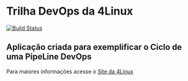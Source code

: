 # Trilha DevOps da 4Linux

<!-- Altere a Flag abaixo com sua URL do Travis -->
[![Build Status](https://travis-ci.org/rbferreira/DevOpsLab-HelloWorld.svg?branch=master)](https://travis-ci.org/rbferreira/DevOpsLab-HelloWorld)
## Aplicação criada para exemplificar o Ciclo de uma PipeLine DevOps


Para maiores informações acesse o [Site da 4Linux](https://www.4linux.com.br/cursos/devops)
